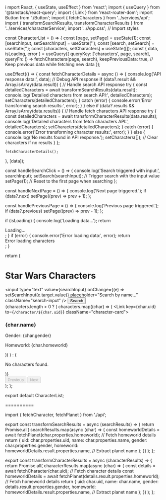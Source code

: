 i mport React, { useState, useEffect } from 'react';
import { useQuery } from '@tanstack/react-query';
import { Link } from 'react-router-dom';
import Button from './Button';
import { fetchCharacters } from '../services/api';
import { transformSearchResults, transformCharacterResults } from '../services/characterService';
import '../App.css'; // Import styles

const CharacterList = () => {
  const [page, setPage] = useState(1);
  const [searchInput, setSearchInput] = useState('');
  const [search, setSearch] = useState('');
  const [characters, setCharacters] = useState([]);
  const { data, isLoading, error } = useQuery({
    queryKey: ['characters', page, search],
    queryFn: () => fetchCharacters(page, search),
    keepPreviousData: true, // Keep previous data while fetching new data
  });

  useEffect(() => {
    const fetchCharacterDetails = async () => {
      console.log('API response data:', data); // Debug API response
      if (data?.result && Array.isArray(data.result)) {
        // Handle search API response
        try {
          const detailedCharacters = await transformSearchResults(data.result);
          console.log('Detailed characters from search API:', detailedCharacters);
          setCharacters(detailedCharacters);
        } catch (error) {
          console.error('Error transforming search results:', error);
        }
      } else if (data?.results && Array.isArray(data.results)) {
        // Handle fetch characters API response
        try {
          const detailedCharacters = await transformCharacterResults(data.results);
          console.log('Detailed characters from fetch characters API:', detailedCharacters);
          setCharacters(detailedCharacters);
        } catch (error) {
          console.error('Error transforming character results:', error);
        }
      } else {
        console.log('No results found in API response.');
        setCharacters([]); // Clear characters if no results
      }
    };

    fetchCharacterDetails();
  }, [data]);

  const handleSearchClick = () => {
    console.log('Search triggered with input:', searchInput);
    setSearch(searchInput); // Trigger search with the input value
    setPage(1); // Reset to the first page when searching
  };

  const handleNextPage = () => {
    console.log('Next page triggered.');
    if (data?.next) setPage((prev) => prev + 1);
  };

  const handlePreviousPage = () => {
    console.log('Previous page triggered.');
    if (data?.previous) setPage((prev) => prev - 1);
  };

  if (isLoading) {
    console.log('Loading data...');
    return <div>Loading...</div>;
  }
  if (error) {
    console.error('Error loading data:', error);
    return <div>Error loading characters</div>;
  }

  return (
    <div className="container">
      <h1 className="title">Star Wars Characters</h1>
      <div className="search-container">
        <input
          type="text"
          value={searchInput}
          onChange={(e) => setSearchInput(e.target.value)}
          placeholder="Search by name..."
          className="search-input"
        />
        <button onClick={handleSearchClick} className="search-button">
          Search
        </button>
      </div>
      <div className="character-list">
        {characters.length > 0 ? (
          characters.map((char) => (
            <Link key={char.uid} to={`/character/${char.uid}`} className="character-card">
              <h3 className="character-name">{char.name}</h3>
              <p className="character-detail">Gender: {char.gender}</p>
              <p className="character-detail">Homeworld: {char.homeworld}</p>
            </Link>
          ))
        ) : (
          <p className="no-results">No characters found.</p>
        )}
      </div>
      <div className="pagination-container">
        <button
          onClick={handlePreviousPage}
          disabled={!data?.previous}
          className="pagination-button"
        >
          Previous
        </button>
        <button
          onClick={handleNextPage}
          disabled={!data?.next}
          className="pagination-button"
        >
          Next
        </button>
      </div>
    </div>
  );
};

export default CharacterList;


==========

import { fetchCharacter, fetchPlanet } from './api';

export const transformSearchResults = async (searchResults) => {
  return Promise.all(
    searchResults.map(async (char) => {
      const homeworldDetails = await fetchPlanet(char.properties.homeworld); // Fetch homeworld details
      return {
        uid: char.properties.uid,
        name: char.properties.name,
        gender: char.properties.gender,
        homeworld: homeworldDetails.result.properties.name, // Extract planet name
      };
    })
  );
};

export const transformCharacterResults = async (characterResults) => {
  return Promise.all(
    characterResults.map(async (char) => {
      const details = await fetchCharacter(char.uid); // Fetch character details
      const homeworldDetails = await fetchPlanet(details.result.properties.homeworld); // Fetch homeworld details
      return {
        uid: char.uid,
        name: char.name,
        gender: details.result.properties.gender,
        homeworld: homeworldDetails.result.properties.name, // Extract planet name
      };
    })
  );
};
